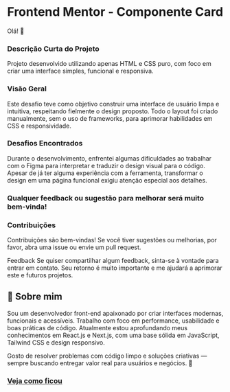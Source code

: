 
# Frontend Mentor - Componente Card
Olá! 👋

### Descrição Curta do Projeto
Projeto desenvolvido utilizando apenas HTML e CSS puro, com foco em criar uma interface simples, funcional e responsiva.

### Visão Geral
Este desafio teve como objetivo construir uma interface de usuário limpa e intuitiva, respeitando fielmente o design proposto. Todo o layout foi criado manualmente, sem o uso de frameworks, para aprimorar habilidades em CSS e responsividade.

### Desafios Encontrados
Durante o desenvolvimento, enfrentei algumas dificuldades ao trabalhar com o Figma para interpretar e traduzir o design visual para o código. Apesar de já ter alguma experiência com a ferramenta, transformar o design em uma página funcional exigiu atenção especial aos detalhes.

### Qualquer feedback ou sugestão para melhorar será muito bem-vinda!

### Contribuições
Contribuições são bem-vindas! Se você tiver sugestões ou melhorias, por favor, abra uma issue ou envie um pull request.

Feedback
Se quiser compartilhar algum feedback, sinta-se à vontade para entrar em contato. Seu retorno é muito importante e me ajudará a aprimorar este e futuros projetos.

## 🚀 Sobre mim
Sou um desenvolvedor front-end apaixonado por criar interfaces modernas, funcionais e acessíveis. Trabalho com foco em performance, usabilidade e boas práticas de código.
Atualmente estou aprofundando meus conhecimentos em React.js e Next.js, com uma base sólida em JavaScript, Tailwind CSS e design responsivo.

Gosto de resolver problemas com código limpo e soluções criativas — sempre buscando entregar valor real para usuários e negócios. 🚀


###  [Veja como ficou](https://wesleybsilva1.github.io/blog-preview-card-main/)

